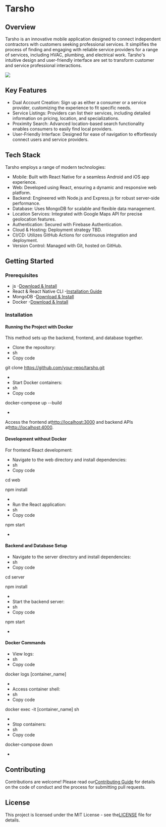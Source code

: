 # Tarsho

## Overview

Tarsho is an innovative mobile application designed to connect independent contractors with customers seeking professional services. It simplifies the process of finding and engaging with reliable service providers for a range of services, including HVAC, plumbing, and electrical work. Tarsho's intuitive design and user-friendly interface are set to transform customer and service professional interactions.

![](RackMultipart20231128-1-cn3ddm_html_7472a28e29da5d7f.png)

## Key Features

- Dual Account Creation: Sign up as either a consumer or a service provider, customizing the experience to fit specific needs.
- Service Listings: Providers can list their services, including detailed information on pricing, location, and specializations.
- Proximity Search: Advanced location-based search functionality enables consumers to easily find local providers.
- User-Friendly Interface: Designed for ease of navigation to effortlessly connect users and service providers.

## Tech Stack

Tarsho employs a range of modern technologies:

- Mobile: Built with React Native for a seamless Android and iOS app experience.
- Web: Developed using React, ensuring a dynamic and responsive web platform.
- Backend: Engineered with Node.js and Express.js for robust server-side performance.
- Database: Uses MongoDB for scalable and flexible data management.
- Location Services: Integrated with Google Maps API for precise geolocation features.
- Authentication: Secured with Firebase Authentication.
- Cloud & Hosting: Deployment strategy TBD.
- CI/CD: Utilizes GitHub Actions for continuous integration and deployment.
- Version Control: Managed with Git, hosted on GitHub.

## Getting Started

### Prerequisites

- js -[Download & Install](https://nodejs.org/en/download/)
- React & React Native CLI -[Installation Guide](https://reactnative.dev/docs/environment-setup)
- MongoDB -[Download & Install](https://www.mongodb.com/try/download/community)
- Docker -[Download & Install](https://www.docker.com/products/docker-desktop)

### Installation

#### Running the Project with Docker

This method sets up the backend, frontend, and database together.

- Clone the repository:
- sh
- Copy code

git clone https://github.com/your-repo/tarsho.git

-
- Start Docker containers:
- sh
- Copy code

docker-compose up --build

-

Access the frontend at[http://localhost:3000](http://localhost:3000/) and backend APIs at[http://localhost:4000](http://localhost:4000/).

#### Development without Docker

For frontend React development:

- Navigate to the web directory and install dependencies:
- sh
- Copy code

cd web

npm install

-
- Run the React application:
- sh
- Copy code

npm start

-

#### Backend and Database Setup

- Navigate to the server directory and install dependencies:
- sh
- Copy code

cd server

npm install

-
- Start the backend server:
- sh
- Copy code

npm start

-

#### Docker Commands

- View logs:
- sh
- Copy code

docker logs [container\_name]

-
- Access container shell:
- sh
- Copy code

docker exec -it [container\_name] sh

-
- Stop containers:
- sh
- Copy code

docker-compose down

-

## Contributing

Contributions are welcome! Please read our[Contributing Guide](https://chat.openai.com/c/LINK_TO_CONTRIBUTING_GUIDE) for details on the code of conduct and the process for submitting pull requests.

## License

This project is licensed under the MIT License - see the[LICENSE](https://chat.openai.com/c/LINK_TO_LICENSE) file for details.